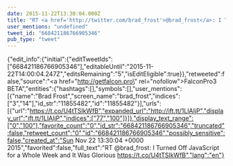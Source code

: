 ```yaml
---
date: 2015-11-22T13:30:04.000Z
title: "RT <a href='http://twitter.com/brad_frost'>@brad_frost</a>: I Turned Off JavaScript for a Whole Week and It Was Glorious https://t.co/U4tTSlkWfB″"
user_mentions: "undefined"
tweet_id: "668421186766905346"
pub_type: "tweet"
---
```

{"edit_info":{"initial":{"editTweetIds":["668421186766905346"],"editableUntil":"2015-11-22T14:00:04.247Z","editsRemaining":"5","isEditEligible":true}},"retweeted":false,"source":"<a href=\"http://getfalcon.pro\" rel=\"nofollow\">FalconPro3 BETA</a>","entities":{"hashtags":[],"symbols":[],"user_mentions":[{"name":"Brad Frost","screen_name":"brad_frost","indices":["3","14"],"id_str":"11855482","id":"11855482"}],"urls":[{"url":"https://t.co/U4tTSlkWfB","expanded_url":"http://ift.tt/1LlAIjP","display_url":"ift.tt/1LlAIjP","indices":["77","100"]}]},"display_text_range":["0","100"],"favorite_count":"0","id_str":"668421186766905346","truncated":false,"retweet_count":"0","id":"668421186766905346","possibly_sensitive":false,"created_at":"Sun Nov 22 13:30:04 +0000 2015","favorited":false,"full_text":"RT @brad_frost: I Turned Off JavaScript for a Whole Week and It Was Glorious https://t.co/U4tTSlkWfB","lang":"en"}
